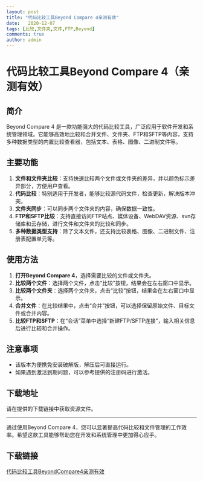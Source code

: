 ```yaml
---
layout: post
title: "代码比较工具Beyond Compare 4亲测有效"
date:   2020-12-07
tags: [比较,文件夹,文件,FTP,Beyond]
comments: true
author: admin
---
```

# 代码比较工具Beyond Compare 4（亲测有效）

## 简介
Beyond Compare 4 是一款功能强大的代码比较工具，广泛应用于软件开发和系统管理领域。它能够高效地比较和合并文件、文件夹、FTP和SFTP等内容，支持多种数据类型的内置比较查看器，包括文本、表格、图像、二进制文件等。

## 主要功能
1. **文件和文件夹比较**：支持快速比较两个文件或文件夹的差异，并以颜色标示差异部分，方便用户查看。
2. **代码比较**：特别适用于开发者，能够比较源代码文件，检查更新，解决版本冲突。
3. **文件夹同步**：可以同步两个文件夹的内容，确保数据一致性。
4. **FTP和SFTP比较**：支持直接访问FTP站点、媒体设备、WebDAV资源、svn存储库和云存储，进行文件和文件夹的比较和同步。
5. **多种数据类型支持**：除了文本文件，还支持比较表格、图像、二进制文件、注册表配置单元等。

## 使用方法
1. **打开Beyond Compare 4**，选择需要比较的文件或文件夹。
2. **比较两个文件**：选择两个文件，点击“比较”按钮，结果会在左右窗口中显示。
3. **比较两个文件夹**：选择两个文件夹，点击“比较”按钮，结果会在左右窗口中显示。
4. **合并文件**：在比较结果中，点击“合并”按钮，可以选择保留原始文件、目标文件或合并内容。
5. **比较FTP和SFTP**：在“会话”菜单中选择“新建FTP/SFTP连接”，输入相关信息后进行比较和合并操作。

## 注意事项
- 该版本为便携免安装破解版，解压后可直接运行。
- 如果遇到激活到期问题，可以参考提供的注册码进行激活。

## 下载地址
请在提供的下载链接中获取资源文件。

---

通过使用Beyond Compare 4，您可以显著提高代码比较和文件管理的工作效率。希望这款工具能够帮助您在开发和系统管理中更加得心应手。

## 下载链接

[代码比较工具BeyondCompare4亲测有效](https://pan.quark.cn/s/de6b1672ee2d)